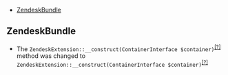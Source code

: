 - [ZendeskBundle](#zendeskbundle)

ZendeskBundle
-------------
* The `ZendeskExtension::__construct(ContainerInterface $container)`<sup>[[?]](https://github.com/oroinc/OroCRMZendeskBundle/tree/3.1.0/Twig/ZendeskExtension.php#L23 "Oro\Bundle\ZendeskBundle\Twig\ZendeskExtension")</sup> method was changed to `ZendeskExtension::__construct(ContainerInterface $container)`<sup>[[?]](https://github.com/oroinc/OroCRMZendeskBundle/tree/4.0.0/Twig/ZendeskExtension.php#L31 "Oro\Bundle\ZendeskBundle\Twig\ZendeskExtension")</sup>

